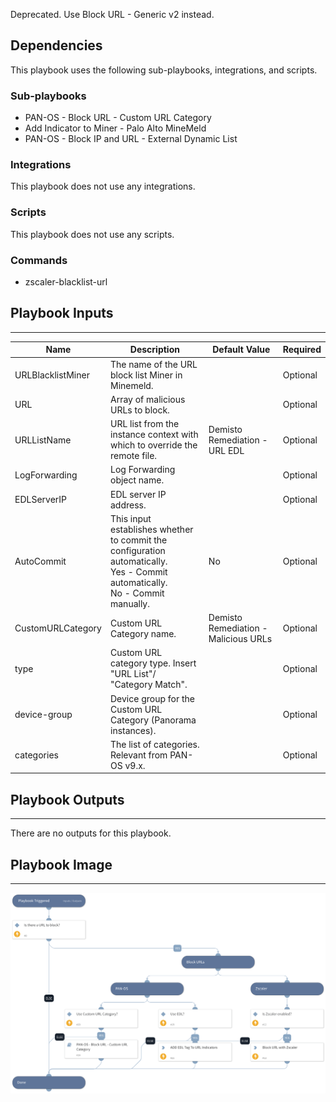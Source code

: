 Deprecated. Use Block URL - Generic v2 instead.

## Dependencies

This playbook uses the following sub-playbooks, integrations, and scripts.

### Sub-playbooks

* PAN-OS - Block URL - Custom URL Category
* Add Indicator to Miner - Palo Alto MineMeld
* PAN-OS - Block IP and URL - External Dynamic List

### Integrations

This playbook does not use any integrations.

### Scripts

This playbook does not use any scripts.

### Commands

* zscaler-blacklist-url

## Playbook Inputs

---

| **Name** | **Description** | **Default Value** | **Required** |
| --- | --- | --- | --- |
| URLBlacklistMiner | The name of the URL block list Miner in  Minemeld. |  | Optional |
| URL | Array of malicious URLs to block. |  | Optional |
| URLListName | URL list from the instance context with which to override the remote file. | Demisto Remediation - URL EDL | Optional |
| LogForwarding | Log Forwarding object name. |  | Optional |
| EDLServerIP | EDL server IP address. |  | Optional |
| AutoCommit | This input establishes whether to commit the configuration automatically.<br/>Yes - Commit automatically.<br/>No - Commit manually. | No | Optional |
| CustomURLCategory | Custom URL Category name. | Demisto Remediation - Malicious URLs | Optional |
| type | Custom URL category type. Insert "URL List"/ "Category Match". |  | Optional |
| device-group | Device group for the Custom URL Category \(Panorama instances\). |  | Optional |
| categories | The list of categories. Relevant from PAN-OS v9.x. |  | Optional |

## Playbook Outputs

---
There are no outputs for this playbook.

## Playbook Image

---

![Block URL - Generic](../doc_files/Block_URL_-_Generic.png)

